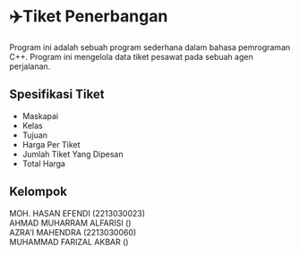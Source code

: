 
# ✈️Tiket Penerbangan 

Program ini adalah sebuah program sederhana dalam bahasa pemrograman C++. Program ini mengelola data tiket pesawat pada sebuah agen perjalanan.


## Spesifikasi Tiket

- Maskapai
- Kelas
- Tujuan
- Harga Per Tiket
- Jumlah Tiket Yang Dipesan
- Total Harga



## Kelompok
MOH. HASAN EFENDI (2213030023)  
AHMAD MUHARRAM ALFARISI ()    
AZRA'I MAHENDRA  (2213030060)   
MUHAMMAD FARIZAL AKBAR   ()

